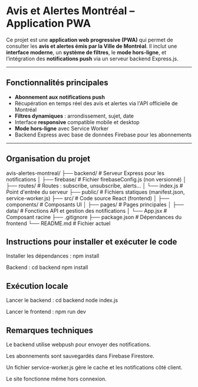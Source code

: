 #  Avis et Alertes Montréal – Application PWA

Ce projet est une **application web progressive (PWA)** qui permet de consulter les **avis et alertes émis par la Ville de Montréal**. Il inclut une **interface moderne**, un **système de filtres**, le **mode hors-ligne**, et l’intégration des **notifications push** via un serveur backend Express.js.

---

##  Fonctionnalités principales

-  **Abonnement aux notifications push**
-  Récupération en temps réel des avis et alertes via l'API officielle de Montréal
-  **Filtres dynamiques** : arrondissement, sujet, date
-  Interface **responsive** compatible mobile et desktop
-  **Mode hors-ligne** avec Service Worker
-  Backend Express avec base de données Firebase pour les abonnements

---

##  Organisation du projet

avis-alertes-montreal/
├── backend/ # Serveur Express pour les notifications
│ ├── firebase/ # Fichier firebaseConfig.js (non versionné)
│ ├── routes/ # Routes : subscribe, unsubscribe, alerts...
│ └── index.js # Point d'entrée du serveur
├── public/ # Fichiers statiques (manifest.json, service-worker.js)
├── src/ # Code source React (frontend)
│ ├── components/ # Composants UI
│ ├── pages/ # Pages principales
│ ├── data/ # Fonctions API et gestion des notifications
│ └── App.jsx # Composant racine
├── .gitignore
├── package.json # Dépendances du frontend
└── README.md # Fichier actuel


## Instructions pour installer et exécuter le code

 Installer les dépendances : npm install

Backend : cd backend
npm install



## Exécution locale

Lancer le backend : cd backend
node index.js


Lancer le frontend : npm run dev


## Remarques techniques
Le backend utilise webpush pour envoyer des notifications.

Les abonnements sont sauvegardés dans Firebase Firestore.

Un fichier service-worker.js gère le cache et les notifications côté client.

Le site fonctionne même hors connexion.